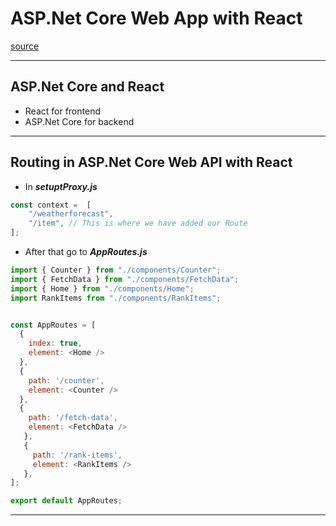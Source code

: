 # ASP.Net Core Web App with React
[source](https://www.youtube.com/watch?v=4RKuyp_bOhY&ab_channel=freeCodeCamp.org)

--- ---
## ASP.Net Core and React

- React for frontend
- ASP.Net Core for backend

--- ---

## Routing in ASP.Net Core Web API with React

- In **_setuptProxy.js_**

```js
const context =  [
    "/weatherforecast",
    "/item", // This is where we have added our Route
];
```

- After that go to **_AppRoutes.js_**

```js
import { Counter } from "./components/Counter";
import { FetchData } from "./components/FetchData";
import { Home } from "./components/Home";
import RankItems from "./components/RankItems";


const AppRoutes = [
  {
    index: true,
    element: <Home />
  },
  {
    path: '/counter',
    element: <Counter />
  },
  {
    path: '/fetch-data',
    element: <FetchData />
   },
   {
     path: '/rank-items',
     element: <RankItems />
   },
];

export default AppRoutes;

```



--- ---